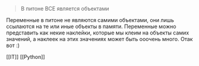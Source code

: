 > В питоне ВСЕ является объектами

Переменные в питоне не являются самими объектами, они лишь ссылаются на те или иные объекты в памяти. Переменные можно представить как некие наклейки, которые мы клеим на объекты самих значений, а наклеек на этих значениях может быть ооочень много. Отак вот :)

[[IT]] [[Python]]